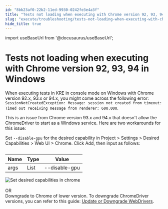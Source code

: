 ```yaml
---
id: "8bb23af0-22b2-11ed-9930-0242fe3e4a3f"
title: "Tests not loading when executing with Chrome version 92, 93, 94 in Windows"
slug: "execute/troubleshooting/tests-not-loading-when-executing-with-chrome-version-92-93-94-in-windows"
hide_title: true
---
```

import useBaseUrl from '@docusaurus/useBaseUrl';


# <a id="troubleshooting-1651" class="anchor_top_offset"/><a id="ariaid-title1" class="anchor_top_offset"/>Tests not loading when executing with Chrome version 92, 93, 94 in Windows

<section xmlns="http://www.w3.org/1999/xhtml" className="section condition"><p className="p">When executing tests in KRE in console mode on Windows with Chrome version 92.x, 93.x or 94.x, you might come across the following error: <code className="ph codeph">SessionNotCreatedException: Message: session not created from timeout: Timed out receiving message from renderer: 600.000</code>.</p></section> 
<div xmlns="http://www.w3.org/1999/xhtml" className="bodydiv troubleSolution"><section className="section cause"><p className="p">This is an issue from Chrome version 93.x and 94.x that doesn't allow the ChromeDriver to start as a Windows service. Here are two workarounds for this issue:</p></section><section className="section remedy"><div className="li step p"><span className="ph cmd">Set <code className="ph codeph">--disable-gpu</code> for the desired capability in <span className="ph uicontrol"> Project</span> &gt; <span className="ph uicontrol">Settings</span> &gt; <span className="ph uicontrol">Desired Capabilities</span> &gt; <span className="ph uicontrol">Web UI</span> &gt; <span className="ph uicontrol"> Chrome</span>. Click <span className="ph uicontrol">Add</span>, then input as follows:</span><div className="itemgroup info">
        <table className="table anchor_top_offset" id="troubleshooting-1651__dde7f903-e410-46e5-9ae1-05c7afa37c9e"><caption /><colgroup><col style={{width: '33.33333333333333%'}} /><col style={{width: '33.33333333333333%'}} /><col style={{width: '33.33333333333333%'}} /></colgroup><thead className="thead"><tr className><th className="entry anchor_top_offset" id="troubleshooting-1651__dde7f903-e410-46e5-9ae1-05c7afa37c9e__entry__1">Name</th><th className="entry anchor_top_offset" id="troubleshooting-1651__dde7f903-e410-46e5-9ae1-05c7afa37c9e__entry__2">Type</th><th className="entry anchor_top_offset" id="troubleshooting-1651__dde7f903-e410-46e5-9ae1-05c7afa37c9e__entry__3">Value</th></tr></thead><tbody className="tbody"><tr className><td className="entry" headers="troubleshooting-1651__dde7f903-e410-46e5-9ae1-05c7afa37c9e__entry__1 troubleshooting-1651__dde7f903-e410-46e5-9ae1-05c7afa37c9e__entry__2 troubleshooting-1651__dde7f903-e410-46e5-9ae1-05c7afa37c9e__entry__3 ">args</td><td className="entry" headers="troubleshooting-1651__dde7f903-e410-46e5-9ae1-05c7afa37c9e__entry__1 troubleshooting-1651__dde7f903-e410-46e5-9ae1-05c7afa37c9e__entry__2 troubleshooting-1651__dde7f903-e410-46e5-9ae1-05c7afa37c9e__entry__3 ">List</td><td className="entry" headers="troubleshooting-1651__dde7f903-e410-46e5-9ae1-05c7afa37c9e__entry__1 troubleshooting-1651__dde7f903-e410-46e5-9ae1-05c7afa37c9e__entry__2 troubleshooting-1651__dde7f903-e410-46e5-9ae1-05c7afa37c9e__entry__3 ">--disable-gpu</td></tr></tbody></table>
      </div><div className="itemgroup info"><img className="image" src={useBaseUrl("https://github.com/katalon-studio/docs-images/raw/master/katalon-testcloud/troubleshoot/TC-TROUBLESHOOT-Set-desired-capability.png")} alt="Set desired capabilities in chrome" /><br /><br /></div><div className="itemgroup info">OR</div><div className="itemgroup info">Downgrade to Chrome of lower version. To downgrade ChromeDriver versions, you can refer to this guide: <a className="xref" href="/create-tests/manage-projects/set-up-projects/web-testing/handle-webdrivers/upgrade-or-downgrade-webdrivers-in-katalon-studio#id_2">Update or Downgrade WebDrivers</a>.</div></div></section></div>
